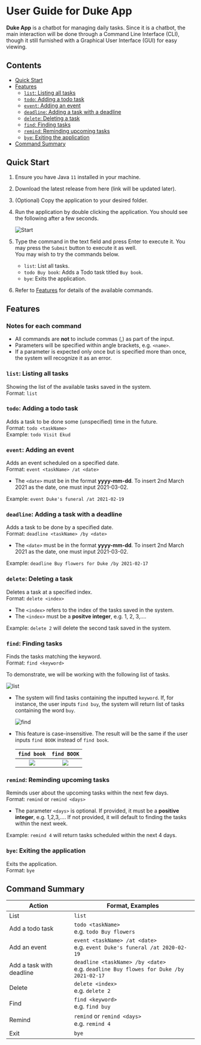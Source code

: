 # User Guide for Duke App

**Duke App** is a chatbot for managing daily tasks. Since it is a chatbot, the main interaction will be done through a Command Line Interface (CLI), though it still furnished with a Graphical User Interface (GUI) for easy viewing.

## Contents
- [Quick Start](#quick-start)
- [Features](#features)
    - [`list`: Listing all tasks](#list-listing-all-tasks)
    - [`todo`: Adding a todo task](#todo-adding-a-todo-task)
    - [`event`: Adding an event](#event-adding-an-event)
    - [`deadline`: Adding a task with a deadline](#deadline-adding-a-task-with-a-deadline)
    - [`delete`: Deleting a task](#delete-deleting-a-task)
    - [`find`: Finding tasks](#find-finding-tasks)
    - [`remind`: Reminding upcoming tasks](#remind-reminding-upcoming-tasks)
    - [`bye`: Exiting the application](#bye-exiting-the-application)
- [Command Summary](#command-summary)

## Quick Start
1. Ensure you have Java `11` installed in your machine.

2. Download the latest release from here (link will be updated later).

3. (Optional) Copy the application to your desired folder.

4. Run the application by double clicking the application. You should see the following after a few seconds.

   ![Start](image/StartPage.png)
   
5. Type the command in the text field and press Enter to execute it. You may press the `Submit` button to execute it as well.
<br> You may wish to try the commands below.
   - `list`: List all tasks.
   - `todo Buy book`: Adds a Todo task titled `Buy book`.
   - `bye`: Exits the application.
    
6. Refer to [Features](#features) for details of the available commands.

## Features

### Notes for each command
- All commands are **not** to include commas (,) as part of the input.
- Parameters will be specified within angle brackets, e.g. `<name>`.
- If a parameter is expected only once but is specified more than once, the system will recognize it as an error.

### `list`: Listing all tasks
Showing the list of the available tasks saved in the system. <br>
Format: `list`

### `todo`: Adding a todo task
Adds a task to be done some (unspecified) time in the future. <br>
Format: `todo <taskName>`<br>
Example: `todo Visit Ekud`

### `event`: Adding an event
Adds an event scheduled on a specified date. <br>
Format: `event <taskName> /at <date>`

 - The `<date>` must be in the format **yyyy-mm-dd**. To insert 2nd March 2021 as the date, one must input 2021-03-02.

Example: `event Duke's funeral /at 2021-02-19`

### `deadline`: Adding a task with a deadline
Adds a task to be done by a specified date. <br>
Format: `deadline <taskName> /by <date>`

- The `<date>` must be in the format **yyyy-mm-dd**. To insert 2nd March 2021 as the date, one must input 2021-03-02.

Example: `deadline Buy flowers for Duke /by 2021-02-17`

### `delete`: Deleting a task
Deletes a task at a specified index. <br>
Format: `delete <index>`

- The `<index>` refers to the index of the tasks saved in the system.
- The `<index>` must be a **positve integer**, e.g. 1, 2, 3,....

Example: `delete 2` will delete the second task saved in the system.

### `find`: Finding tasks
Finds the tasks matching the keyword. <br>
Format: `find <keyword>`

To demonstrate, we will be working with the following list of tasks.

![list](image/list.png)

- The system will find tasks containing the inputted `keyword`. If, for instance, the user inputs `find buy`, the system will return list of tasks containing the word `buy`.
  
  ![find](image/find.png)
- This feature is case-insensitive. The result will be the same if the user inputs `find BOOK` instead of `find book`.

    `find book` | `find BOOK`
    :-------------------:|:-------------------:
    ![](image/find2.png) | ![](image/find3.png)

### `remind`: Reminding upcoming tasks
Reminds user about the upcoming tasks within the next few days. <br>
Format: `remind` or `remind <days>`

- The parameter `<days>` is optional. If provided, it must be a **positive integer**, e.g. 1,2,3,.... If not provided, it will default to finding the tasks within the next week.

Example: `remind 4` will return tasks scheduled within the next 4 days.

### `bye`: Exiting the application
Exits the application. <br>
Format: `bye`

## Command Summary

Action | Format, Examples
------- | ----------------
List | `list`
Add a todo task | `todo <taskName>` <br> e.g. `todo Buy flowers`
Add an event | `event <taskName> /at <date>` <br> e.g. `event Duke's funeral /at 2020-02-19`
Add a task with deadline | `deadline <taskName> /by <date>` <br> e.g. `deadline Buy flowes for Duke /by 2021-02-17`
Delete | `delete <index>` <br> e.g. `delete 2`
Find | `find <keyword>` <br> e.g. `find buy`
Remind | `remind` or `remind <days>` <br> e.g. `remind 4`
Exit | `bye`


